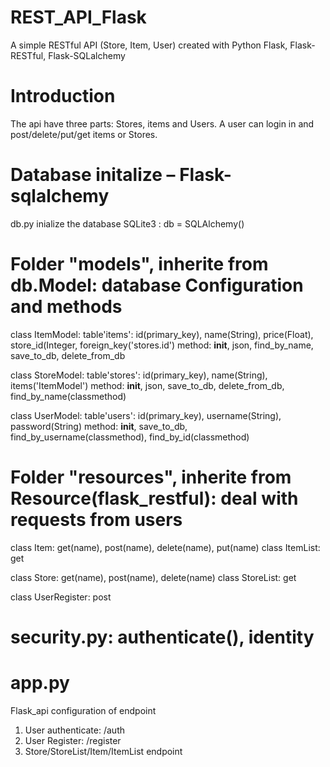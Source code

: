 # REST_API_Flask
A simple RESTful API (Store, Item, User) created with Python Flask, Flask-RESTful, Flask-SQLalchemy

# Introduction
The api have three parts: Stores, items and Users.
A user can login in and post/delete/put/get items or Stores.

# Database initalize – Flask-sqlalchemy
db.py inialize the database SQLite3 : db = SQLAlchemy()

# Folder "models", inherite from db.Model: database Configuration and methods
class ItemModel: 
table'items': id(primary_key), name(String), price(Float), store_id(Integer, foreign_key('stores.id')
method: __init__, json, find_by_name, save_to_db, delete_from_db

class StoreModel:
table'stores': id(primary_key), name(String), items('ItemModel')
method: __init__, json, save_to_db, delete_from_db, find_by_name(classmethod)

class UserModel:
table'users': id(primary_key), username(String), password(String)
method: __init__, save_to_db, find_by_username(classmethod), find_by_id(classmethod)

# Folder "resources", inherite from Resource(flask_restful): deal with requests from users
class Item: get(name), post(name), delete(name), put(name)
class ItemList: get

class Store: get(name), post(name), delete(name)
class StoreList: get

class UserRegister: post

# security.py: authenticate(), identity
# app.py
Flask_api configuration of endpoint
1. User authenticate: /auth
2. User Register: /register
3. Store/StoreList/Item/ItemList endpoint
